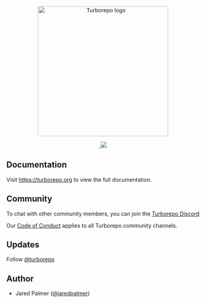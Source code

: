 <p align="center">
   <img width="340" alt="Turborepo logo" src="https://user-images.githubusercontent.com/4060187/106504110-82f58d00-6494-11eb-87b7-a16d4f68bc5a.png">
</p>

<p align="center">  
  <a aria-label="NPM version" href="https://www.npmjs.com/package/turbo">
    <img alt="" src="https://badgen.net/npm/v/turbo">
  </a>
  <a aria-label="Vercel logo" href="https://vercel.com">
    <img src="https://badgen.net/badge/icon/Made%20By%20Vercel?icon=vercel&label&color=black&labelColor=black">
  </a>
</p>

## Documentation

Visit https://turborepo.org to view the full documentation.

## Community

To chat with other community members, you can join the [Turborepo Discord](https://turborepo.org/discord)

Our [Code of Conduct](https://github.com/vercel/turborepo/blob/main/CODE_OF_CONDUCT.md) applies to all Turborepo community channels.

## Updates

Follow [@turborepo](https://twitter.com/turborepo)

## Author

- Jared Palmer ([@jaredpalmer](https://twitter.com/jaredpalmer))
